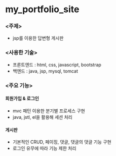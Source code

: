 # my_portfolio_site

### <주제>
- jsp를 이용한 답변형 게시판




### <사용한 기술>

- 프론트엔드 : html, css, javascript, bootstrap  
- 백엔드 : java, jsp, mysql, tomcat


  
### <주요 기능>

#### 회원가입 & 로그인  
  - mvc 패턴 이용한 분기별 프로세스 구현  
  - java, jstl, el을 활용해 세션 처리
  
#### 게시판
  - 기본적인 CRUD, 페이징, 댓글, 댓글의 댓글 기능 구현  
  - 로그인 유무에 따라 기능 제한 처리



